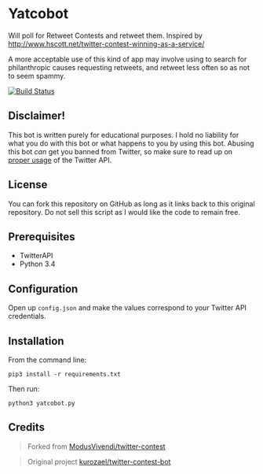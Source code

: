 # Yatcobot
Will poll for Retweet Contests and retweet them. Inspired by http://www.hscott.net/twitter-contest-winning-as-a-service/

A more acceptable use of this kind of app may involve using to search for philanthropic causes requesting retweets, and retweet less often so as not to seem spammy.

[![Build Status](https://travis-ci.org/buluba89/Yatcobot.svg)](https://travis-ci.org/buluba89/Yatcbot)

Disclaimer!
------------

This bot is written purely for educational purposes. I hold no liability for what you do with this bot or what happens to you by using this bot. Abusing this bot *can* get you banned from Twitter, so make sure to read up on [proper usage](https://support.twitter.com/articles/76915-automation-rules-and-best-practices) of the Twitter API.

License
------------

You can fork this repository on GitHub as long as it links back to this original repository. Do not sell this script as I would like the code to remain free.

Prerequisites
------------

  * TwitterAPI
  * Python 3.4
  
Configuration
------------

Open up `config.json` and make the values correspond to your Twitter API credentials.

Installation
------------
From the command line:

	pip3 install -r requirements.txt 
	
Then run:

	python3 yatcobot.py


Credits
-----------
>Forked from [ModusVivendi/twitter-contest](https://github.com/ModusVivendi/twitter-contest)


>Original project [kurozael/twitter-contest-bot](https://github.com/kurozael/twitter-contest-bot)

